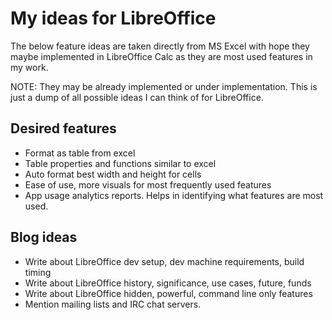 # My ideas for LibreOffice

The below feature ideas are taken directly from MS Excel with hope they maybe
implemented in LibreOffice Calc as they are most used features in my work.

NOTE: They may be already implemented or under implementation.
This is just a dump of all possible ideas I can think of for LibreOffice.

## Desired features

* Format as table from excel
* Table properties and functions similar to excel
* Auto format best width and height for cells
* Ease of use, more visuals for most frequently used features
* App usage analytics reports. Helps in identifying what features are
  most used.

## Blog ideas

* Write about LibreOffice dev setup, dev machine requirements, build timing
* Write about LibreOffice history, significance, use cases, future, funds
* Write about LibreOffice hidden, powerful, command line only features
* Mention mailing lists and IRC chat servers.
